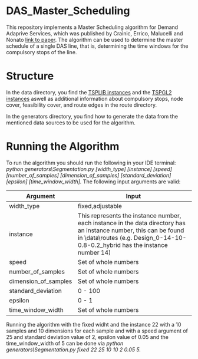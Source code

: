 # DAS_Master_Scheduling
This repository implements a Master Scheduling algorithm for Demand Adaprive Services, which was published by Crainic, Errico, Malucelli and Nonato [link to paper](https://link.springer.com/article/10.1007/s10479-010-0710-5). The algorithm can be used to determine the master schedule of a single DAS line,
that is, determining the time windows for the compulsory stops of the line.

# Structure
In the data directory, you find the [TSPLIB instances](http://comopt.ifi.uni-heidelberg.de/software/TSPLIB95/) and the [TSPGL2 instances](https://w1.cirrelt.ca/~errico/#Instances) aswell as additional information about compulsory stops, node cover, feasibility cover, and route edges in the route directory.

In the generators directory, you find how to generate the data from the mentioned data sources to be used for the algorithm.

# Running the Algorithm
To run the algorithm you should run the following in your IDE terminal: *python generators\Segmentation.py [width_type] [instance] [speed] [number_of_samples] [dimension_of_samples] [standard_deviation] [epsilon] [time_window_width].* The following input arguments are valid:

| Argument | Input|
| ---------|----------|
| width_type | fixed,adjustable |
| instance | This represents the instance number, each instance in the data directory has an instance number, this can be found in \data\routes (e.g. Design_0-14-10-0.8-0.2_hybrid has the instance number 14) |
| speed | Set of whole numbers |
| number_of_samples | Set of whole numbers |
| dimension_of_samples | Set of whole numbers |
| standard_deviation | 0 - 100 |
| epsilon | 0 - 1  |
| time_window_width | Set of whole numbers |

Running the algorithm with the fixed widht and the instance 22 with a 10 samples and 10 dimensions for each sample and with a speed argument of 25 and standard deviation value of 2, epsilon value of 0.05 and the time_window_width of 5 can be done via *python generators\Segmentation.py fixed 22 25 10 10 2 0.05 5.*
